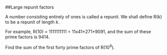 ##Large repunit factors

A number consisting entirely of ones is called a repunit. We shall define R(<i>k</i>) to be a repunit of length <i>k</i>.

For example, R(10) = 1111111111 = 11x41&#xD7;271&#xD7;9091, and the sum of these prime factors is 9414.

Find the sum of the first forty prime factors of R(10<sup>9</sup>).
